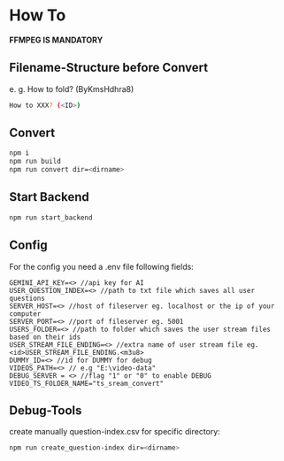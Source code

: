 # How To 

**FFMPEG IS MANDATORY**

## Filename-Structure before Convert

e. g. How to fold? (ByKmsHdhra8)
```bash
How to XXX? (<ID>)
```

## Convert 

```bash
npm i
npm run build 
npm run convert dir=<dirname>
```

## Start Backend
```bash 
npm run start_backend
```


## Config 
For the config you need a .env file following fields: 

```env
GEMINI_API_KEY=<> //api key for AI
USER_QUESTION_INDEX=<> //path to txt file which saves all user questions
SERVER_HOST=<> //host of fileserver eg. localhost or the ip of your computer
SERVER_PORT=<> //port of fileserver eg. 5001
USERS_FOLDER=<> //path to folder which saves the user stream files based on their ids
USER_STREAM_FILE_ENDING=<> //extra name of user stream file eg. <id>USER_STREAM_FILE_ENDING.<m3u8>
DUMMY_ID=<> //id for DUMMY for debug
VIDEOS_PATH=<> // e.g "E:\video-data"
DEBUG_SERVER = <> //flag "1" or "0" to enable DEBUG
VIDEO_TS_FOLDER_NAME="ts_sream_convert"
```

## Debug-Tools 

create manually question-index.csv for specific directory: 

```bash
npm run create_question-index dir=<dirname>
```
